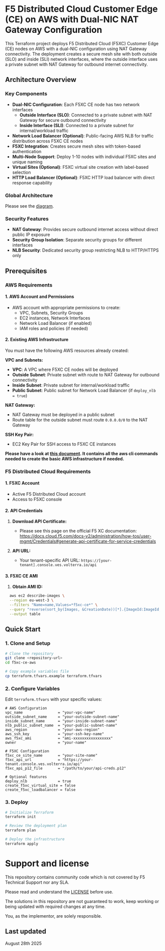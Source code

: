 # F5 Distributed Cloud Customer Edge (CE) on AWS with Dual-NIC NAT Gateway Configuration

This Terraform project deploys F5 Distributed Cloud (F5XC) Customer Edge (CE) nodes on AWS with a dual-NIC configuration using NAT Gateway connectivity. The deployment creates a secure mesh site with both outside (SLO) and inside (SLI) network interfaces, where the outside interface uses a private subnet with NAT Gateway for outbound internet connectivity.

## Architecture Overview

### Key Components

- **Dual-NIC Configuration**: Each F5XC CE node has two network interfaces
  - **Outside Interface (SLO)**: Connected to a private subnet with NAT Gateway for secure outbound connectivity
  - **Inside Interface (SLI)**: Connected to a private subnet for internal/workload traffic
- **Network Load Balancer (Optional)**: Public-facing AWS NLB for traffic distribution across F5XC CE nodes
- **F5XC Integration**: Creates secure mesh sites with token-based authentication
- **Multi-Node Support**: Deploy 1-10 nodes with individual F5XC sites and unique naming
- **Virtual Sites (Optional)**: F5XC virtual site creation with label-based selection
- **HTTP Load Balancer (Optional)**: F5XC HTTP load balancer with direct response capability

### Global Architecture

Please see the [diagram](f5xc-aws.jpeg).

### Security Features

- **NAT Gateway**: Provides secure outbound internet access without direct public IP exposure
- **Security Group Isolation**: Separate security groups for different interfaces
- **NLB Security**: Dedicated security group restricting NLB to HTTP/HTTPS only

## Prerequisites

### AWS Requirements

#### 1. AWS Account and Permissions
- AWS account with appropriate permissions to create:
  - VPC, Subnets, Security Groups
  - EC2 instances, Network Interfaces
  - Network Load Balancer (if enabled)
  - IAM roles and policies (if needed)

#### 2. Existing AWS Infrastructure
You must have the following AWS resources already created:

**VPC and Subnets:**
- **VPC**: A VPC where F5XC CE nodes will be deployed
- **Outside Subnet**: Private subnet with route to NAT Gateway for outbound connectivity
- **Inside Subnet**: Private subnet for internal/workload traffic
- **Public Subnet**: Public subnet for Network Load Balancer (if `deploy_nlb = true`)

**NAT Gateway:**
- NAT Gateway must be deployed in a public subnet
- Route table for the outside subnet must route `0.0.0.0/0` to the NAT Gateway

**SSH Key Pair:**
- EC2 Key Pair for SSH access to F5XC CE instances

**Please have a look at [this document](AWS-PREREQUISITES.md). It contains all the aws cli commands needed to create the basic AWS infrastructure if needed.**

### F5 Distributed Cloud Requirements

#### 1. F5XC Account
- Active F5 Distributed Cloud account
- Access to F5XC console

#### 2. API Credentials
1. **Download API Certificate:**
   - Please see this page on the official F5 XC documentation: https://docs.cloud.f5.com/docs-v2/administration/how-tos/user-mgmt/Credentials#generate-api-certificate-for-service-credentials

2. **API URL:**
   - Your tenant-specific API URL: `https://[your-tenant].console.ves.volterra.io/api`

#### 3. F5XC CE AMI
1. **Obtain AMI ID:**
```bash
  aws ec2 describe-images \
  --region eu-west-3 \
  --filters "Name=name,Values=*f5xc-ce*" \
  --query "reverse(sort_by(Images, &CreationDate))[*].{ImageId:ImageId,Name:Name,CreationDate:CreationDate}" \
  --output table
```


## Quick Start

### 1. Clone and Setup
```bash
# Clone the repository
git clone <repository-url>
cd f5xc-ce-aws

# Copy example variables file
cp terraform.tfvars.example terraform.tfvars
```

### 2. Configure Variables
Edit `terraform.tfvars` with your specific values:

```hcl
# AWS Configuration
vpc_name                = "your-vpc-name"
outside_subnet_name     = "your-outside-subnet-name"
inside_subnet_name      = "your-inside-subnet-name"
nlb_public_subnet_name  = "your-public-subnet-name"
aws_region              = "your-aws-region"
aws_ssh_key             = "your-ssh-key-name"
aws_f5xc_ami            = "ami-xxxxxxxxxxxxxxxxx"
owner                   = "your-name"

# F5XC Configuration
f5xc_ce_site_name       = "your-site-name"
f5xc_api_url            = "https://your-tenant.console.ves.volterra.io/api"
f5xc_api_p12_file       = "/path/to/your/api-creds.p12"

# Optional features
deploy_nlb              = true
create_f5xc_virtual_site = false
create_f5xc_loadbalancer = false
```

### 3. Deploy
```bash
# Initialize Terraform
terraform init

# Review the deployment plan
terraform plan

# Deploy the infrastructure
terraform apply
```
# Support and license

This repository contains community code which is not covered by F5 Technical Support nor any SLA.

Please read and understand the [LICENSE](LICENSE) before use. 

The solutions in this repository are not guaranteed to work, keep working or being updated with required changes at any time.

You, as the implementor, are solely responsible.


## Last updated
August 28th 2025